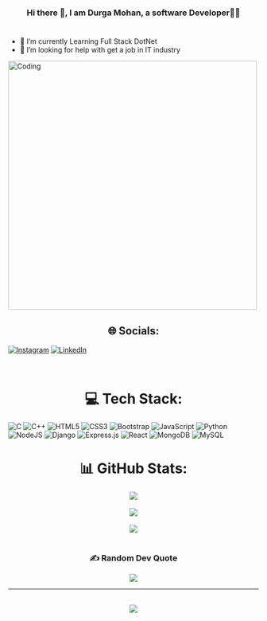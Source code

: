 ### <div align="center"> Hi there 👋, I am Durga Mohan, a software Developer👨‍💻 </div> 

<!--
**MohanDurga0/MohanDurga0** is a ✨ _special_ ✨ repository because its `README.md` (this file) appears on your GitHub profile.

Here are some ideas to get you started:

- 🔭 I’m currently working on ...
- 🌱 I’m currently learning ...
- 👯 I’m looking to collaborate on ...
- 🤔 I’m looking for help with ...
- 💬 Ask me about ...
- 📫 How to reach me: ...
- 😄 Pronouns: ...
- ⚡ Fun fact: ...
-->
# <div align="center">
- 🌱 I’m currently Learning Full Stack DotNet
- 🤔 I’m looking for help with get a job in IT industry
   </div> 

<a><img align="center" src="https://mir-s3-cdn-cf.behance.net/project_modules/disp/601014116770475.6068beff4640a.gif" alt="Coding" width=500px h/>
</a>
   
## <div align="center"> 🌐 Socials: </div>
[![Instagram](https://img.shields.io/badge/Instagram-%23E4405F.svg?logo=Instagram&logoColor=white)](https://instagram.com/durgamohan_6) [![LinkedIn](https://img.shields.io/badge/LinkedIn-%230077B5.svg?logo=linkedin&logoColor=white)](https://linkedin.com/in/https://www.linkedin.com/in/durga-mohan-b044051ab) 

</br>

# <div align="center">💻 Tech Stack:  </div>
![C](https://img.shields.io/badge/c-%2300599C.svg?style=plastic&logo=c&logoColor=white) ![C++](https://img.shields.io/badge/c++-%2300599C.svg?style=plastic&logo=c%2B%2B&logoColor=white)  ![HTML5](https://img.shields.io/badge/html5-%23E34F26.svg?style=plastic&logo=html5&logoColor=white) ![CSS3](https://img.shields.io/badge/css3-%231572B6.svg?style=plastic&logo=css3&logoColor=white) ![Bootstrap](https://img.shields.io/badge/bootstrap-%23563D7C.svg?style=flat&logo=bootstrap&logoColor=white) ![JavaScript](https://img.shields.io/badge/javascript-%23323330.svg?style=plastic&logo=javascript&logoColor=%23F7DF1E) ![Python](https://img.shields.io/badge/python-3670A0?style=plastic&logo=python&logoColor=ffdd54) ![NodeJS](https://img.shields.io/badge/node.js-6DA55F?style=plastic&logo=node.js&logoColor=white) ![Django](https://img.shields.io/badge/django-%23092E20.svg?style=plastic&logo=django&logoColor=white) ![Express.js](https://img.shields.io/badge/express.js-%23404d59.svg?style=plastic&logo=express&logoColor=%2361DAFB) ![React](https://img.shields.io/badge/react-%2320232a.svg?style=plastic&logo=react&logoColor=%2361DAFB) ![MongoDB](https://img.shields.io/badge/MongoDB-%234ea94b.svg?style=plastic&logo=mongodb&logoColor=white) ![MySQL](https://img.shields.io/badge/mysql-%2300f.svg?style=plastic&logo=mysql&logoColor=white) 


# <div align="center">📊 GitHub Stats: </div>

<div align="center"> <img src="https://github-readme-stats.vercel.app/api?username=MohanDurga0&theme=vision-friendly-dark&hide_border=false&include_all_commits=true&count_private=false" align="center"/> </div>
</br>
<div align="center"> <img src="https://github-readme-streak-stats.herokuapp.com/?user=MohanDurga0&theme=vision-friendly-dark&hide_border=false" align="center"/> </div>
</br>
<div align="center"> <img src="https://github-readme-stats.vercel.app/api/top-langs/?username=MohanDurga0&theme=vision-friendly-dark&hide_border=false&include_all_commits=true&count_private=false&layout=compact" align="center"/> </div>
</br>

### <div align="center">✍️ Random Dev Quote </div>
<div align="center">
<img src="https://quotes-github-readme.vercel.app/api?type=vetical&theme=merko" align="center"/>
</div>

---
</br>
<div align="center">
<img src="https://visitcount.itsvg.in/api?id=MohanDurga0&icon=5&color=0" align="center" />
</div>



<!-- Proudly created with GPRM ( https://gprm.itsvg.in ) -->
